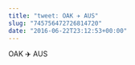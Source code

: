 ```yaml
---
title: "tweet: OAK ✈️ AUS"
slug: "745756472726814720"
date: "2016-06-22T23:12:53+00:00"
---
```

OAK ✈️ AUS